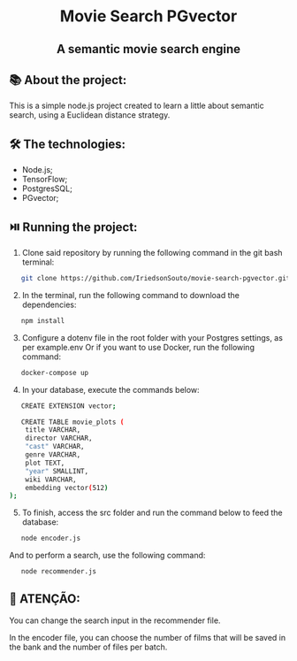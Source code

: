 <div align="center">
 <h1>Movie Search PGvector</h1>
 <h2>A semantic movie search engine<h2>
</div>

## :books: About the project:

This is a simple node.js project created to learn a little about semantic search, using a Euclidean distance 
strategy.

## :hammer_and_wrench: The technologies:

- Node.js;
- TensorFlow;
- PostgresSQL;
- PGvector;


## :play_or_pause_button: Running the project:

1. Clone said repository by running the following command in the git bash terminal:
```sh
   git clone https://github.com/IriedsonSouto/movie-search-pgvector.git
```

2. In the terminal, run the following command to download the dependencies:
```sh
   npm install
```

3. Configure a dotenv file in the root folder with your Postgres settings, as per example.env
Or if you want to use Docker, run the following command:
```sh
   docker-compose up
```

4. In your database, execute the commands below:
```sh
   CREATE EXTENSION vector;
```
```sh
   CREATE TABLE movie_plots (
    title VARCHAR,
    director VARCHAR,
    "cast" VARCHAR,
    genre VARCHAR,
    plot TEXT,
    "year" SMALLINT,
    wiki VARCHAR,
    embedding vector(512)
);
```
5. To finish, access the src folder and run the command below to feed the database:
```sh
   node encoder.js
```
And to perform a search, use the following command:
```sh
   node recommender.js
```

## :pushpin: ATENÇÃO:

You can change the search input in the recommender file.

In the encoder file, you can choose the number of films that will be saved in the bank and the number of files per batch.